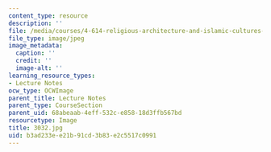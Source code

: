 ```yaml
---
content_type: resource
description: ''
file: /media/courses/4-614-religious-architecture-and-islamic-cultures-fall-2002/b3ad233ee21b91cd3b83e2c5517c0991_3032.jpg
file_type: image/jpeg
image_metadata:
  caption: ''
  credit: ''
  image-alt: ''
learning_resource_types:
- Lecture Notes
ocw_type: OCWImage
parent_title: Lecture Notes
parent_type: CourseSection
parent_uid: 68abeaab-4eff-532c-e858-18d3ffb567bd
resourcetype: Image
title: 3032.jpg
uid: b3ad233e-e21b-91cd-3b83-e2c5517c0991
---
```

